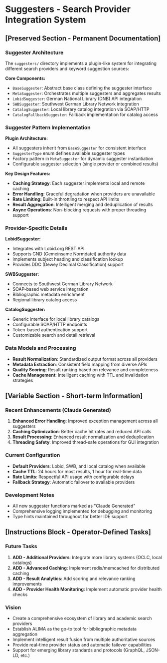 # Suggesters - Search Provider Integration System

## [Preserved Section - Permanent Documentation]

### Suggester Architecture
The `suggesters/` directory implements a plugin-like system for integrating different search providers and keyword suggestion sources:

**Core Components:**
- `BaseSuggester`: Abstract base class defining the suggester interface
- `MetaSuggester`: Orchestrates multiple suggesters and aggregates results
- `LobidSuggester`: German National Library (DNB) API integration
- `SWBSuggester`: Southwest German Library Network integration
- `CatalogSuggester`: Local library catalog integration via SOAP/HTTP
- `CatalogFallbackSuggester`: Fallback implementation for catalog access

### Suggester Pattern Implementation
**Plugin Architecture:**
- All suggesters inherit from `BaseSuggester` for consistent interface
- `SuggesterType` enum defines available suggester types
- Factory pattern in `MetaSuggester` for dynamic suggester instantiation
- Configurable suggester selection (single provider or combined results)

**Key Design Features:**
- **Caching Strategy**: Each suggester implements local and remote caching
- **Error Handling**: Graceful degradation when providers are unavailable
- **Rate Limiting**: Built-in throttling to respect API limits
- **Result Aggregation**: Intelligent merging and deduplication of results
- **Async Operations**: Non-blocking requests with proper threading support

### Provider-Specific Details

**LobidSuggester:**
- Integrates with Lobid.org REST API
- Supports GND (Gemeinsame Normdatei) authority data
- Implements subject heading and classification lookup
- Provides DDC (Dewey Decimal Classification) support

**SWBSuggester:**
- Connects to Southwest German Library Network
- SOAP-based web service integration
- Bibliographic metadata enrichment
- Regional library catalog access

**CatalogSuggester:**
- Generic interface for local library catalogs
- Configurable SOAP/HTTP endpoints
- Token-based authentication support
- Customizable search and detail retrieval

### Data Models and Processing
- **Result Normalization**: Standardized output format across all providers
- **Metadata Extraction**: Consistent field mapping from diverse APIs
- **Quality Scoring**: Result ranking based on relevance and completeness
- **Cache Management**: Intelligent caching with TTL and invalidation strategies

## [Variable Section - Short-term Information]

### Recent Enhancements (Claude Generated)
1. **Enhanced Error Handling**: Improved exception management across all suggesters
2. **Caching Optimization**: Better cache hit rates and reduced API calls
3. **Result Processing**: Enhanced result normalization and deduplication
4. **Threading Safety**: Improved thread-safe operations for GUI integration

### Current Configuration
- **Default Providers**: Lobid, SWB, and local catalog when available
- **Cache TTL**: 24 hours for most results, 1 hour for real-time data
- **Rate Limits**: Respectful API usage with configurable delays
- **Fallback Strategy**: Automatic failover to available providers

### Development Notes
- All new suggester functions marked as "Claude Generated"
- Comprehensive logging implemented for debugging and monitoring
- Type hints maintained throughout for better IDE support

## [Instructions Block - Operator-Defined Tasks]

### Future Tasks
1. **ADD - Additional Providers**: Integrate more library systems (OCLC, local catalogs)
2. **ADD - Advanced Caching**: Implement redis/memcached for distributed caching
3. **ADD - Result Analytics**: Add scoring and relevance ranking improvements
4. **ADD - Provider Health Monitoring**: Implement automatic provider health checks

### Vision
- Create a comprehensive ecosystem of library and academic search providers
- Establish ALIMA as the go-to tool for bibliographic metadata aggregation
- Implement intelligent result fusion from multiple authoritative sources
- Provide real-time provider status and automatic failover capabilities
- Support for emerging library standards and protocols (GraphQL, JSON-LD, etc.)